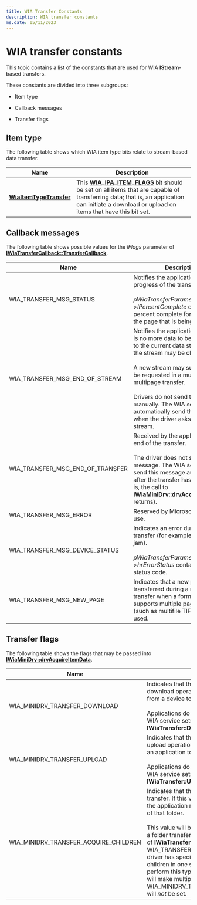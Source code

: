 ```yaml
---
title: WIA Transfer Constants
description: WIA transfer constants
ms.date: 05/11/2023
---
```


# WIA transfer constants

This topic contains a list of the constants that are used for WIA **IStream**-based transfers.

These constants are divided into three subgroups:

- Item type

- Callback messages

- Transfer flags

## Item type

The following table shows which WIA item type bits relate to stream-based data transfer.

| Name | Description |
|--|--|
| [**WiaItemTypeTransfer**](/windows/win32/wia/-wia-iwiatransfer) | This [**WIA_IPA_ITEM_FLAGS**](./wia-ipa-item-flags.md) bit should be set on all items that are capable of transferring data; that is, an application can initiate a download or upload on items that have this bit set. |

## Callback messages

The following table shows possible values for the *lFlags* parameter of [**IWiaTransferCallback::TransferCallback**](/windows-hardware/drivers/ddi/wia_lh/nf-wia_lh-iwiatransfercallback-transfercallback).

| Name | Description |
|--|--|
| WIA_TRANSFER_MSG_STATUS | Notifies the application of the progress of the transfer.<br><br>*pWiaTransferParams*-\>*lPercentComplete* contains the percent complete for this item and the page that is being transferred. |
| WIA_TRANSFER_MSG_END_OF_STREAM | Notifies the application that there is no more data to be transferred to the current data stream and that the stream may be closed.<br><br>A new stream may subsequently be requested in a multi-item or multipage transfer.<br><br>Drivers do not send this message manually. The WIA service will automatically send this message when the driver asks for the next stream. |
| WIA_TRANSFER_MSG_END_OF_TRANSFER | Received by the application at the end of the transfer.<br><br>The driver does not send this message. The WIA service will send this message automatically after the transfer has ended (that is, the call to **IWiaMiniDrv::drvAcquireItemData** returns). |
| WIA_TRANSFER_MSG_ERROR | Reserved by Microsoft for future use. |
| WIA_TRANSFER_MSG_DEVICE_STATUS | Indicates an error during the transfer (for example, a paper jam).<br><br>*pWiaTransferParams*-\>*hrErrorStatus* contains the error status code. |
| WIA_TRANSFER_MSG_NEW_PAGE | Indicates that a new page is being transferred during a multipage transfer when a format that supports multiple pages in one file (such as multifile TIFF) is being used. |

## Transfer flags

The following table shows the flags that may be passed into [**IWiaMiniDrv::drvAcquireItemData**](/windows-hardware/drivers/ddi/wiamindr_lh/nf-wiamindr_lh-iwiaminidrv-drvacquireitemdata).

| Name | Description |
|--|--|
| WIA_MINIDRV_TRANSFER_DOWNLOAD | Indicates that the transfer is a stream-based download operation (that is, a data transfer from a device to an application).<br><br>Applications do not set this bit directly. The WIA service sets this bit if the application calls **IWiaTransfer::Download**. |
| WIA_MINIDRV_TRANSFER_UPLOAD | Indicates that the transfer is a stream-based upload operation (that is, a data transfer from an application to a device).<br><br>Applications do not set this bit directly. The WIA service sets this bit if the application calls **IWiaTransfer::Upload**. |
| WIA_MINIDRV_TRANSFER_ACQUIRE_CHILDREN | Indicates that the driver should perform a folder transfer. If this value is called on a folder item, the application requests to transfer the children of that folder.<br><br>This value will be set if an application requests a folder transfer by setting the *lFlags* parameter of **IWiaTransfer::Download** to WIA_TRANSFER_ACQUIRE_CHILDREN *and* the driver has specified that it can transfer multiple children in one scan. If the driver cannot perform this type of transfer, the WIA service will make multiple calls into the driver and WIA_MINIDRV_TRANSFER_ACQUIRE_CHILDREN will *not* be set. |
